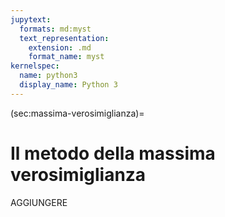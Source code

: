 ```yaml
---
jupytext:
  formats: md:myst
  text_representation:
    extension: .md
    format_name: myst
kernelspec:
  name: python3
  display_name: Python 3
---
```


(sec:massima-verosimiglianza)=
# Il metodo della massima verosimiglianza

AGGIUNGERE